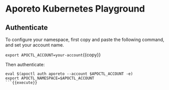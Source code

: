 # Aporeto Kubernetes Playground

## Authenticate

To configure your namespace, first copy and paste
the following command, and set your account name.

```export APOCTL_ACCOUNT=your-account```{{copy}}

Then authenticate:

```
eval $(apoctl auth aporeto --account $APOCTL_ACCOUNT -e)
export APOCTL_NAMESPACE=$APOCTL_ACCOUNT
```{{execute}}
